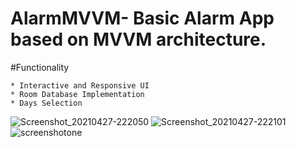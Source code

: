 

# AlarmMVVM- Basic Alarm App based on MVVM architecture.

#Functionality

    * Interactive and Responsive UI
    * Room Database Implementation
    * Days Selection
    
 ![Screenshot_20210427-222050](https://user-images.githubusercontent.com/50069977/116530469-b57c1e00-a8fb-11eb-8836-1fef6ff189ab.png)
![Screenshot_20210427-222101](https://user-images.githubusercontent.com/50069977/116530800-0e4bb680-a8fc-11eb-96e6-2c1593fafb9b.png)
![screenshotone](https://user-images.githubusercontent.com/50069977/116530804-0f7ce380-a8fc-11eb-8284-ba544d35936b.png)
